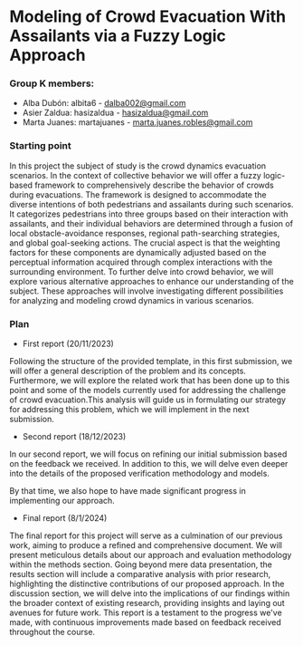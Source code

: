 # Modeling of Crowd Evacuation With Assailants via a Fuzzy Logic Approach

### Group K members: 
  - Alba Dubón: albita6 - dalba002@gmail.com
  - Asier Zaldua: hasizaldua - hasizaldua@gmail.com
  - Marta Juanes: martajuanes - marta.juanes.robles@gmail.com


### Starting point

In this project the subject of study is the crowd dynamics evacuation scenarios. In the context of collective behavior we will offer a fuzzy logic-based framework to comprehensively describe the behavior of crowds during evacuations. The framework is designed to accommodate the diverse intentions of both pedestrians and assailants during such scenarios. It categorizes pedestrians into three groups based on their interaction with assailants, and their individual behaviors are determined through a fusion of local obstacle-avoidance responses, regional path-searching strategies, and global goal-seeking actions. The crucial aspect is that the weighting factors for these components are dynamically adjusted based on the perceptual information acquired through complex interactions with the surrounding environment. 
To further delve into crowd behavior, we will explore various alternative approaches to enhance our understanding of the subject. These approaches will involve investigating different possibilities for analyzing and modeling crowd dynamics in various scenarios.


### Plan

- First report (20/11/2023)

Following the structure of the provided template, in this first submission, we will offer a general description of the problem and its concepts. Furthermore, we will explore the related work that has been done up to this point and some of the models currently used for addressing the challenge of crowd evacuation.This analysis will guide us in formulating our strategy for addressing this problem, which we will implement in the next submission.
    
- Second report (18/12/2023)
    
In our second report, we will focus on refining our initial submission based on the feedback we received. In addition to this, we will delve even deeper into the details of the proposed verification methodology and models.

By that time, we also hope to have made significant progress in implementing our approach.

- Final report (8/1/2024)
    
The final report for this project will serve as a culmination of our previous work, aiming to produce a refined and comprehensive document. We will present meticulous details about our approach and evaluation methodology within the methods section. Going beyond mere data presentation, the results section will include a comparative analysis with prior research, highlighting the distinctive contributions of our proposed approach. In the discussion section, we will delve into the implications of our findings within the broader context of existing research, providing insights and laying out avenues for future work. This report is a testament to the progress we've made, with continuous improvements made based on feedback received throughout the course.
